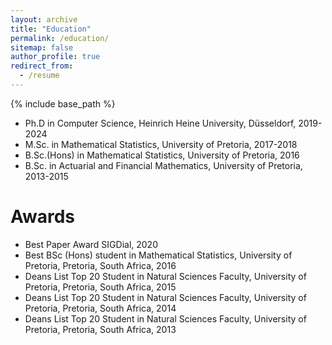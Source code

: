 ```yaml
---
layout: archive
title: "Education"
permalink: /education/
sitemap: false
author_profile: true
redirect_from:
  - /resume
---
```


{% include base_path %}

* Ph.D in Computer Science, Heinrich Heine University, Düsseldorf, 2019-2024
* M.Sc. in Mathematical Statistics, University of Pretoria, 2017-2018
* B.Sc.(Hons) in Mathematical Statistics, University of Pretoria, 2016
* B.Sc. in Actuarial and Financial Mathematics, University of Pretoria, 2013-2015

Awards
======

* Best Paper Award SIGDial, 2020
* Best BSc (Hons) student in Mathematical Statistics, University of Pretoria, Pretoria, South Africa, 2016
* Deans List Top 20 Student in Natural Sciences Faculty, University of Pretoria, Pretoria, South Africa, 2015
* Deans List Top 20 Student in Natural Sciences Faculty, University of Pretoria, Pretoria, South Africa, 2014
* Deans List Top 20 Student in Natural Sciences Faculty, University of Pretoria, Pretoria, South Africa, 2013
